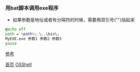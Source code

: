 ### 用bat脚本调用exe程序

* 如果参数是地址或者有分隔符的时候，需要用双引号("")括起来
```bat
@echo off
path = %path%;.\..\bin\;
MyEXE.exe 参数1 参数2 参数3 
pause
```
[参考](https://blog.csdn.net/weixin_38601426/article/details/84887275)

[首页](../../README.md)  [OSShell](OSShell.md)
